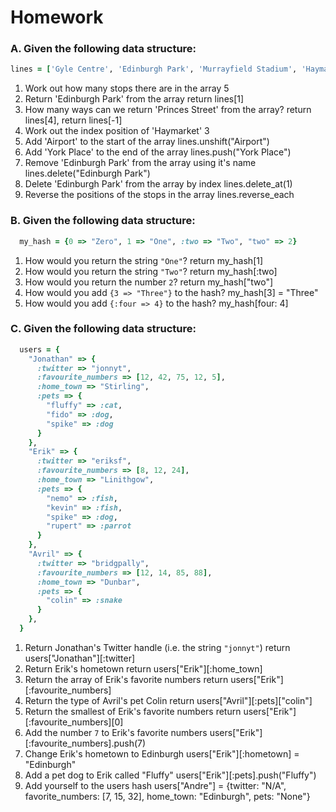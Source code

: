 # Homework

### A. Given the following data structure:

```rb
lines = ['Gyle Centre', 'Edinburgh Park', 'Murrayfield Stadium', 'Haymarket', 'Princes Street']
```

1. Work out how many stops there are in the array
  5
2. Return 'Edinburgh Park' from the array
  return lines[1]
3. How many ways can we return 'Princes Street' from the array?
  return lines[4], return lines[-1]
4. Work out the index position of 'Haymarket'
  3
5. Add 'Airport' to the start of the array
  lines.unshift("Airport")
6. Add 'York Place' to the end of the array
  lines.push("York Place")
7. Remove 'Edinburgh Park' from the array using it's name
  lines.delete("Edinburgh Park")
8. Delete 'Edinburgh Park' from the array by index
  lines.delete_at(1)
9. Reverse the positions of the stops in the array
  lines.reverse_each


### B. Given the following data structure:

```rb
  my_hash = {0 => "Zero", 1 => "One", :two => "Two", "two" => 2}
```

1. How would you return the string `"One"`?
  return my_hash[1]
2. How would you return the string `"Two"`?
  return my_hash[:two]
3. How would you return the number `2`?
  return my_hash["two"]
4. How would you add `{3 => "Three"}` to the hash?
  my_hash[3] = "Three"
5. How would you add `{:four => 4}` to the hash?
  my_hash[four: 4]


### C. Given the following data structure:

```rb
  users = {
    "Jonathan" => {
      :twitter => "jonnyt",
      :favourite_numbers => [12, 42, 75, 12, 5],
      :home_town => "Stirling",
      :pets => {
        "fluffy" => :cat,
        "fido" => :dog,
        "spike" => :dog
      }
    },
    "Erik" => {
      :twitter => "eriksf",
      :favourite_numbers => [8, 12, 24],
      :home_town => "Linithgow",
      :pets => {
        "nemo" => :fish,
        "kevin" => :fish,
        "spike" => :dog,
        "rupert" => :parrot
      }
    },
    "Avril" => {
      :twitter => "bridgpally",
      :favourite_numbers => [12, 14, 85, 88],
      :home_town => "Dunbar",
      :pets => {
        "colin" => :snake
      }
    },
  }
```

1. Return Jonathan's Twitter handle (i.e. the string `"jonnyt"`)
  return users["Jonathan"][:twitter]
2. Return Erik's hometown
  return users["Erik"][:home_town]
3. Return the array of Erik's favorite numbers
  return users["Erik"][:favourite_numbers]
4. Return the type of Avril's pet Colin
  return users["Avril"][:pets]["colin"]
5. Return the smallest of Erik's favorite numbers
  return users["Erik"][:favourite_numbers][0]
6. Add the number `7` to Erik's favorite numbers
  users["Erik"][:favourite_numbers].push(7)
7. Change Erik's hometown to Edinburgh
  users["Erik"][:hometown] = "Edinburgh"
8. Add a pet dog to Erik called "Fluffy"
  users["Erik"][:pets].push("Fluffy")
9. Add yourself to the users hash
  users["Andre"] = {twitter: "N/A", favorite_numbers: [7, 15, 32], home_town: "Edinburgh", pets: "None"}
